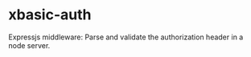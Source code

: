 xbasic-auth
===========

Expressjs middleware: Parse and validate the authorization header in a node server.
